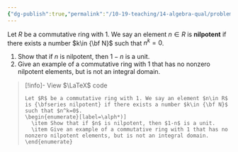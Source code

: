 ```yaml
---
{"dg-publish":true,"permalink":"/10-19-teaching/14-algebra-qual/problem-bank/pool-problems/ring-theory/nilpotent-elements-in-a-ring/","tags":["ring_theory"],"updated":"2025-03-17T09:06:11-07:00"}
---
```


Let $R$ be a commutative ring with 1. We say an element $n\in R$ is **nilpotent** if there exists a number $k\in {\bf N}$ such that $n^k=0$.

1. Show that if $n$ is nilpotent, then $1-n$ is a unit.
2. Give an example of a commutative ring with 1 that has no nonzero nilpotent elements, but is not an integral domain.

> [!info]- View $\LaTeX$ code
> ```
> Let $R$ be a commutative ring with 1. We say an element $n\in R$ is {\bfseries nilpotent} if there exists a number $k\in {\bf N}$ such that $n^k=0$.
> \begin{enumerate}[label=\alph*)]
> 	\item Show that if $n$ is nilpotent, then $1-n$ is a unit.
> 	\item Give an example of a commutative ring with 1 that has no nonzero nilpotent elements, but is not an integral domain.
> \end{enumerate}
> ```